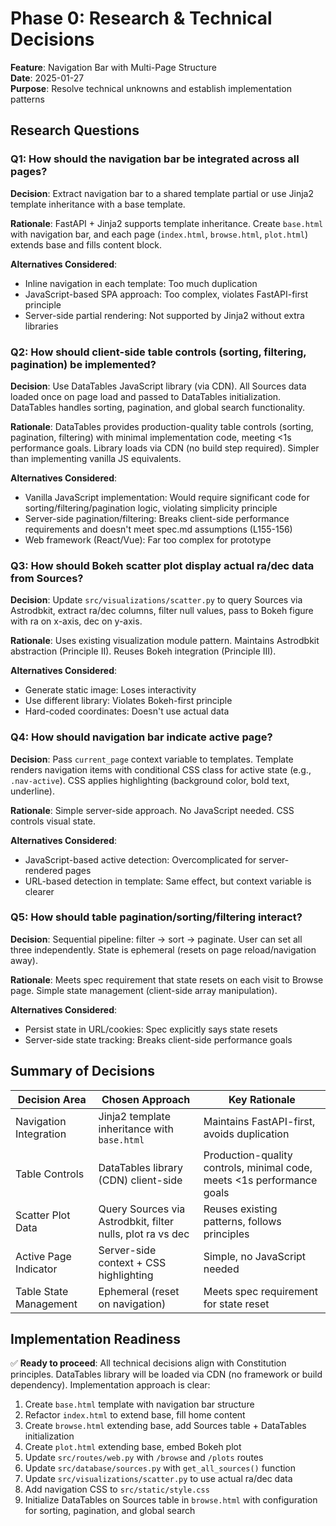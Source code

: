 # Phase 0: Research & Technical Decisions

**Feature**: Navigation Bar with Multi-Page Structure  
**Date**: 2025-01-27  
**Purpose**: Resolve technical unknowns and establish implementation patterns

## Research Questions

### Q1: How should the navigation bar be integrated across all pages?

**Decision**: Extract navigation bar to a shared template partial or use Jinja2 template inheritance with a base template.

**Rationale**: FastAPI + Jinja2 supports template inheritance. Create `base.html` with navigation bar, and each page (`index.html`, `browse.html`, `plot.html`) extends base and fills content block.

**Alternatives Considered**: 
- Inline navigation in each template: Too much duplication
- JavaScript-based SPA approach: Too complex, violates FastAPI-first principle
- Server-side partial rendering: Not supported by Jinja2 without extra libraries

### Q2: How should client-side table controls (sorting, filtering, pagination) be implemented?

**Decision**: Use DataTables JavaScript library (via CDN). All Sources data loaded once on page load and passed to DataTables initialization. DataTables handles sorting, pagination, and global search functionality.

**Rationale**: DataTables provides production-quality table controls (sorting, pagination, filtering) with minimal implementation code, meeting <1s performance goals. Library loads via CDN (no build step required). Simpler than implementing vanilla JS equivalents.

**Alternatives Considered**:
- Vanilla JavaScript implementation: Would require significant code for sorting/filtering/pagination logic, violating simplicity principle
- Server-side pagination/filtering: Breaks client-side performance requirements and doesn't meet spec.md assumptions (L155-156)
- Web framework (React/Vue): Far too complex for prototype

### Q3: How should Bokeh scatter plot display actual ra/dec data from Sources?

**Decision**: Update `src/visualizations/scatter.py` to query Sources via Astrodbkit, extract ra/dec columns, filter null values, pass to Bokeh figure with ra on x-axis, dec on y-axis.

**Rationale**: Uses existing visualization module pattern. Maintains Astrodbkit abstraction (Principle II). Reuses Bokeh integration (Principle III).

**Alternatives Considered**:
- Generate static image: Loses interactivity
- Use different library: Violates Bokeh-first principle
- Hard-coded coordinates: Doesn't use actual data

### Q4: How should navigation bar indicate active page?

**Decision**: Pass `current_page` context variable to templates. Template renders navigation items with conditional CSS class for active state (e.g., `.nav-active`). CSS applies highlighting (background color, bold text, underline).

**Rationale**: Simple server-side approach. No JavaScript needed. CSS controls visual state.

**Alternatives Considered**:
- JavaScript-based active detection: Overcomplicated for server-rendered pages
- URL-based detection in template: Same effect, but context variable is clearer

### Q5: How should table pagination/sorting/filtering interact?

**Decision**: Sequential pipeline: filter → sort → paginate. User can set all three independently. State is ephemeral (resets on page reload/navigation away).

**Rationale**: Meets spec requirement that state resets on each visit to Browse page. Simple state management (client-side array manipulation).

**Alternatives Considered**:
- Persist state in URL/cookies: Spec explicitly says state resets
- Server-side state tracking: Breaks client-side performance goals

## Summary of Decisions

| Decision Area | Chosen Approach | Key Rationale |
|--------------|----------------|---------------|
| Navigation Integration | Jinja2 template inheritance with `base.html` | Maintains FastAPI-first, avoids duplication |
| Table Controls | DataTables library (CDN) client-side | Production-quality controls, minimal code, meets <1s performance goals |
| Scatter Plot Data | Query Sources via Astrodbkit, filter nulls, plot ra vs dec | Reuses existing patterns, follows principles |
| Active Page Indicator | Server-side context + CSS highlighting | Simple, no JavaScript needed |
| Table State Management | Ephemeral (reset on navigation) | Meets spec requirement for state reset |

## Implementation Readiness

✅ **Ready to proceed**: All technical decisions align with Constitution principles. DataTables library will be loaded via CDN (no framework or build dependency). Implementation approach is clear:

1. Create `base.html` template with navigation bar structure
2. Refactor `index.html` to extend base, fill home content
3. Create `browse.html` extending base, add Sources table + DataTables initialization
4. Create `plot.html` extending base, embed Bokeh plot
5. Update `src/routes/web.py` with `/browse` and `/plots` routes
6. Update `src/database/sources.py` with `get_all_sources()` function
7. Update `src/visualizations/scatter.py` to use actual ra/dec data
8. Add navigation CSS to `src/static/style.css`
9. Initialize DataTables on Sources table in `browse.html` with configuration for sorting, pagination, and global search


